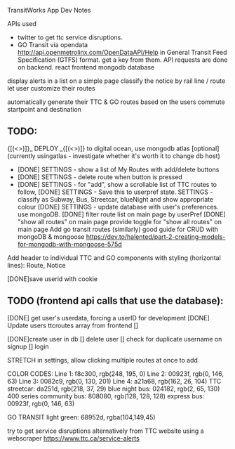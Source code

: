 
TransitWorks App Dev Notes

APIs used
  - twitter to get ttc service disruptions.
  - GO Transit via opendata http://api.openmetrolinx.com/OpenDataAPI/Help
    in General Transit Feed Specification (GTFS) format. get a key from them.
API requests are done on backend.
react frontend
mongodb database

  display alerts in a list on a simple page
  classify the notice by rail line / route
  let user customize their routes

  automatically generate their TTC & GO routes based on the users commute startpoint and destination

## TODO:
 {[(<>)]}_ DEPLOY _{[(<>)]} to digital ocean, use mongodb atlas 
      [optional] (currently usingatlas - investigate whether it's worth it to change db host)



 - [DONE] SETTINGS - show a list of My Routes with add/delete buttons
 - [DONE] SETTINGS - delete route when button is pressed
 - [DONE] SETTINGS - for "add", show a scrollable list of TTC routes to follow, 
  [DONE] SETTINGS - Save this to userpref state.
  SETTINGS - classify as Subway, Bus, Streetcar, blueNight and show appropriate colour
  [DONE] SETTINGS - update database with user's preferences. use mongoDB.
  [DONE] filter route list on main page by userPref
  [DONE] "show all routes" on main page
  provide toggle for "show all routes" on main page
  Add go transit routes (similarly) 
  good guide for CRUD with mongoDB & mongoose
  https://dev.to/halented/part-2-creating-models-for-mongodb-with-mongoose-575d

  Add header to individual TTC and GO components with styling (horizontal lines): 
    Route, Notice

  [DONE]save userid with cookie


##  TODO (frontend api calls that use the database):
  [DONE] get user's userdata, forcing a userID for development
  [DONE] Update users ttcroutes array from frontend
  []

  [DONE]create user in db
  [] delete user
  [] check for duplicate username on signup
  [] login



STRETCH
  in settings, allow clicking multiple routes at once to add


COLOR CODES:
  Line 1: f8c300, rgb(248, 195, 0)
  Line 2: 00923f, rgb(0, 146, 63)
  Line 3: 0082c9, rgb(0, 130, 201)
  Line 4: a21a68, rgb(162, 26, 104)
  TTC streetcar: da251d, rgb(218, 37, 29)
  blue night bus: 024182, rgb(2, 65, 130)
  400 series community bus: 808080, rgb(128, 128, 128)
  express bus: 00923f, rgb(0, 146, 63)

  GO TRANSIT
  light green: 68952d,  rgba(104,149,45)


try to get service disruptions alternatively from TTC website using a webscraper 
https://www.ttc.ca/service-alerts 